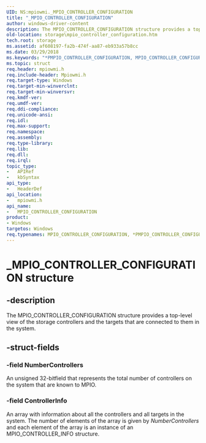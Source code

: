 ```yaml
---
UID: NS:mpiowmi._MPIO_CONTROLLER_CONFIGURATION
title: "_MPIO_CONTROLLER_CONFIGURATION"
author: windows-driver-content
description: The MPIO_CONTROLLER_CONFIGURATION structure provides a top-level view of the storage controllers and the targets that are connected to them in the system.
old-location: storage\mpio_controller_configuration.htm
tech.root: storage
ms.assetid: af608197-fa2b-474f-aa87-eb933a57b8cc
ms.date: 03/29/2018
ms.keywords: "*PMPIO_CONTROLLER_CONFIGURATION, MPIO_CONTROLLER_CONFIGURATION, MPIO_CONTROLLER_CONFIGURATION structure [Storage Devices], PMPIO_CONTROLLER_CONFIGURATION, PMPIO_CONTROLLER_CONFIGURATION structure pointer [Storage Devices], _MPIO_CONTROLLER_CONFIGURATION, mpiowmi/MPIO_CONTROLLER_CONFIGURATION, mpiowmi/PMPIO_CONTROLLER_CONFIGURATION, storage.mpio_controller_configuration, structs-scsibus_1859c081-42ae-47f9-a4fb-a55db52b6752.xml"
ms.topic: struct
req.header: mpiowmi.h
req.include-header: Mpiowmi.h
req.target-type: Windows
req.target-min-winverclnt: 
req.target-min-winversvr: 
req.kmdf-ver: 
req.umdf-ver: 
req.ddi-compliance: 
req.unicode-ansi: 
req.idl: 
req.max-support: 
req.namespace: 
req.assembly: 
req.type-library: 
req.lib: 
req.dll: 
req.irql: 
topic_type:
-	APIRef
-	kbSyntax
api_type:
-	HeaderDef
api_location:
-	mpiowmi.h
api_name:
-	MPIO_CONTROLLER_CONFIGURATION
product:
- Windows
targetos: Windows
req.typenames: MPIO_CONTROLLER_CONFIGURATION, *PMPIO_CONTROLLER_CONFIGURATION
---
```


# _MPIO_CONTROLLER_CONFIGURATION structure


## -description


The MPIO_CONTROLLER_CONFIGURATION structure provides a top-level view of the storage controllers and the targets that are connected to them in the system.


## -struct-fields




### -field NumberControllers

An unsigned 32-bitfield that represents the total number of controllers on the system that are known to MPIO.


### -field ControllerInfo

An array with information about all the controllers and all targets in the system. The number of elements of the array is given by <i>NumberControllers</i> and each element of the array is an instance of an MPIO_CONTROLLER_INFO structure.


